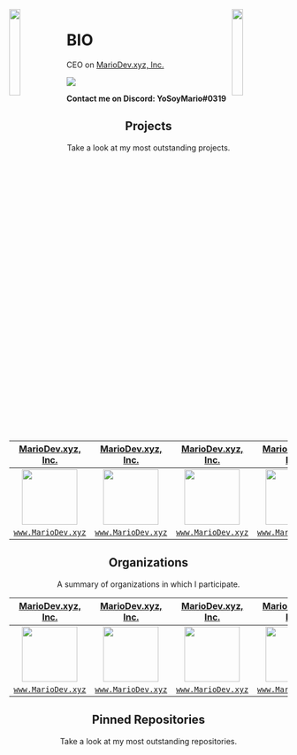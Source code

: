 <img align='left' src='https://raw.githubusercontent.com/sammwyy/sammwyy/master/sprites/LinkFront_Beat.gif' width='20%'>  
<img align='right' src='https://raw.githubusercontent.com/sammwyy/sammwyy/master/sprites/zelda.gif' width='20%'>  

# BIO
CEO on [MarioDev.xyz, Inc.](http://www.MarioDev.xyz)    
  
![](https://komarev.com/ghpvc/?username=iMario97&color=blue)

**Contact me on Discord: YoSoyMario#0319**

<h2 align="center">Projects</h2>
<p align="center">Take a look at my most outstanding projects.</p>

| <a href="http://www.MarioDev.xyz" target="_blank">**MarioDev.xyz, Inc.**</a> | <a href="http://www.MarioDev.xyz" target="_blank">**MarioDev.xyz, Inc.**</a> | <a href="http://www.MarioDev.xyz" target="_blank">**MarioDev.xyz, Inc.**</a> | <a href="http://www.MarioDev.xyz" target="_blank">**MarioDev.xyz, Inc.**</a> |
| :---: | :---: | :---: | :---: |
| <img align='center' src='http://media.discordapp.net/attachments/614600666697957397/787137279159304222/Mi_Nuevo_Logo.png' height='100px'> | <img align='center' src='http://media.discordapp.net/attachments/614600666697957397/787137279159304222/Mi_Nuevo_Logo.png' height='100px'> | <img align='center' src='http://media.discordapp.net/attachments/614600666697957397/787137279159304222/Mi_Nuevo_Logo.png' height='100px'>  | <img align='center' src='http://media.discordapp.net/attachments/614600666697957397/787137279159304222/Mi_Nuevo_Logo.png' height='100px'> |
| <a href="http://www.MarioDev.xyz" target="_blank">`www.MarioDev.xyz`</a> | <a href="http://www.MarioDev.xyz" target="_blank">`www.MarioDev.xyz`</a> | <a href="http://www.MarioDev.xyz" target="_blank">`www.MarioDev.xyz`</a> | <a href="http://www.MarioDev.xyz" target="_blank">`www.MarioDev.xyz`</a> |

<h2 align="center">Organizations</h2>
<p align="center">A summary of organizations in which I participate.</p>

| <a href="http://www.MarioDev.xyz" target="_blank">**MarioDev.xyz, Inc.**</a> | <a href="http://www.MarioDev.xyz" target="_blank">**MarioDev.xyz, Inc.**</a> | <a href="http://www.MarioDev.xyz" target="_blank">**MarioDev.xyz, Inc.**</a> | <a href="http://www.MarioDev.xyz" target="_blank">**MarioDev.xyz, Inc.**</a> |
|:---: | :---: | :---: | :---:|
| <img align='center' src='http://media.discordapp.net/attachments/614600666697957397/787137279159304222/Mi_Nuevo_Logo.png' height='100px'> | <img align='center' src='http://media.discordapp.net/attachments/614600666697957397/787137279159304222/Mi_Nuevo_Logo.png' height='100px'> | <img align='center' src='http://media.discordapp.net/attachments/614600666697957397/787137279159304222/Mi_Nuevo_Logo.png' height='100px'>  | <img align='center' src='http://media.discordapp.net/attachments/614600666697957397/787137279159304222/Mi_Nuevo_Logo.png' height='100px'> |
| <a href="http://www.MarioDev.xyz" target="_blank">`www.MarioDev.xyz`</a> | <a href="http://www.MarioDev.xyz" target="_blank">`www.MarioDev.xyz`</a> | <a href="http://www.MarioDev.xyz" target="_blank">`www.MarioDev.xyz`</a> | <a href="http://www.MarioDev.xyz" target="_blank">`www.MarioDev.xyz`</a> |

<h2 align="center">Pinned Repositories</h2>
<p align="center">Take a look at my most outstanding repositories.</p>
